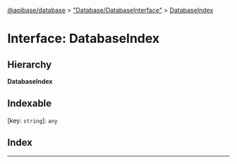 [@apibase/database](../README.md) > ["Database/DatabaseInterface"](../modules/_database_databaseinterface_.md) > [DatabaseIndex](../interfaces/_database_databaseinterface_.databaseindex.md)

# Interface: DatabaseIndex

## Hierarchy

**DatabaseIndex**

## Indexable

\[key: `string`\]:&nbsp;`any`
## Index

---

